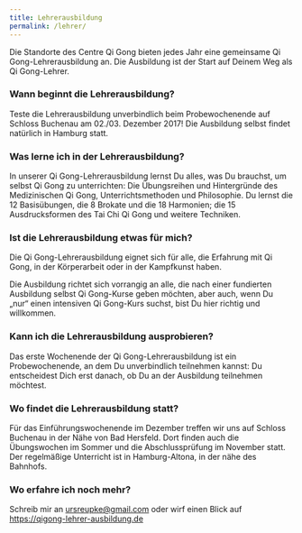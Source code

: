 ```yaml
---
title: Lehrerausbildung
permalink: /lehrer/
---
```

Die Standorte des Centre Qi Gong bieten jedes Jahr eine gemeinsame Qi Gong-Lehrerausbildung an. Die Ausbildung ist der Start auf Deinem Weg als Qi Gong-Lehrer.

### Wann beginnt die Lehrerausbildung?
Teste die Lehrerausbildung unverbindlich beim Probewochenende auf Schloss Buchenau am 02./03. Dezember 2017! Die Ausbildung selbst findet natürlich in Hamburg statt.

### Was lerne ich in der Lehrerausbildung?
In unserer Qi Gong-Lehrerausbildung lernst Du alles, was Du brauchst, um selbst Qi Gong zu unterrichten: Die Übungsreihen und Hintergründe des Medizinischen Qi Gong, Unterrichtsmethoden und Philosophie. Du lernst die 12 Basisübungen, die 8 Brokate und die 18 Harmonien; die 15 Ausdrucksformen des Tai Chi Qi Gong und weitere Techniken.

### Ist die Lehrerausbildung etwas für mich?
Die Qi Gong-Lehrerausbildung eignet sich für alle, die Erfahrung mit Qi Gong, in der Körperarbeit oder in der Kampfkunst haben.

Die Ausbildung richtet sich vorrangig an alle, die nach einer fundierten Ausbildung selbst Qi Gong-Kurse geben möchten, aber auch, wenn Du „nur“ einen intensiven Qi Gong-Kurs suchst, bist Du hier richtig und willkommen.

### Kann ich die Lehrerausbildung ausprobieren?
Das erste Wochenende der Qi Gong-Lehrerausbildung ist ein Probewochenende, an dem Du unverbindlich teilnehmen kannst: Du entscheidest Dich erst danach, ob Du an der Ausbildung teilnehmen möchtest.

### Wo findet die Lehrerausbildung statt?
Für das Einführungswochenende im Dezember treffen wir uns auf Schloss Buchenau in der Nähe von Bad Hersfeld. Dort finden auch die Übungswochen im Sommer und die Abschlussprüfung im November statt.
Der regelmäßige Unterricht ist in Hamburg-Altona, in der nähe des Bahnhofs.

### Wo erfahre ich noch mehr?
Schreib mir an <ursreupke@gmail.com> oder wirf einen Blick auf <https://qigong-lehrer-ausbildung.de>